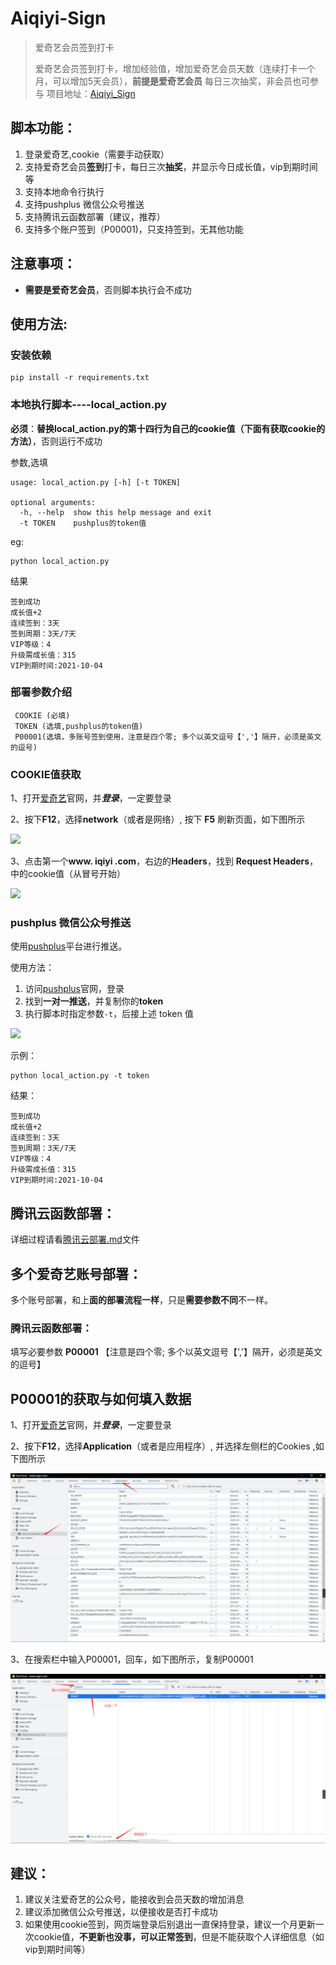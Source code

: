 # **Aiqiyi-Sign**

> 爱奇艺会员签到打卡
>
> 爱奇艺会员签到打卡，增加经验值，增加爱奇艺会员天数（连续打卡一个月，可以增加5天会员），**前提是爱奇艺会员**
>每日三次抽奖，非会员也可参与
> 项目地址：[Aiqiyi_Sign](https://github.com/ioutime/Aiqiyi_Sign)


## 脚本功能：

1. 登录爱奇艺,cookie（需要手动获取）
2. 支持爱奇艺会员**签到**打卡，每日三次**抽奖**，并显示今日成长值，vip到期时间等
3. 支持本地命令行执行
4. 支持pushplus 微信公众号推送
5. 支持腾讯云函数部署（建议，推荐）
6. 支持多个账户签到（P00001)，只支持签到，无其他功能


## 注意事项：

- **需要是爱奇艺会员**，否则脚本执行会不成功

  

使用方法:
---

### 安装依赖

```shell
pip install -r requirements.txt
```

### 本地执行脚本----local_action.py

**必须**：**替换local_action.py的第十四行为自己的cookie值（下面有获取cookie的方法）**，否则运行不成功

参数,选填

```shell
usage: local_action.py [-h] [-t TOKEN]

optional arguments:
  -h, --help  show this help message and exit
  -t TOKEN    pushplus的token值
```

eg:

```shell
python local_action.py
```

结果

```
签到成功
成长值+2
连续签到：3天
签到周期：3天/7天
VIP等级：4
升级需成长值：315
VIP到期时间:2021-10-04
```



### 部署参数介绍

```
 COOKIE (必填)
 TOKEN (选填,pushplus的token值)	
 P00001(选填，多账号签到使用，注意是四个零; 多个以英文逗号【','】隔开，必须是英文的逗号)
```



### COOKIE值获取

1、打开[爱奇艺](https://www.iqiyi.com/)官网，并***登录***，一定要登录

2、按下**F12**，选择**network**（或者是网络）, 按下 **F5** 刷新页面，如下图所示

<img src="img/2021-7-20 1-1.png"  />

3、点击第一个**www. iqiyi .com**，右边的**Headers**，找到 **Request Headers**，中的cookie值（从冒号开始）

<img src="img/2021-7-20 1-2.png"  />

### pushplus 微信公众号推送

使用[pushplus](http://www.pushplus.plus/)平台进行推送。

使用方法：

1. 访问[pushplus](http://www.pushplus.plus/)官网，登录
2. 找到**一对一推送**，并复制你的**token**
3. 执行脚本时指定参数`-t`，后接上述 token 值

<img src="img/2021-7-15 token.png"  />

示例：

```shell
python local_action.py -t token
```

结果：

```
签到成功
成长值+2
连续签到：3天
签到周期：3天/7天
VIP等级：4
升级需成长值：315
VIP到期时间:2021-10-04
```



腾讯云函数部署：
---

详细过程请看[腾讯云部署.md](https://github.com/ioutime/Aiqiyi_Sign/blob/master/腾讯云部署.md)文件




## 多个爱奇艺账号部署：

多个账号部署，和上**面的部署流程一样**，只是**需要参数不同**不一样。

### 腾讯云函数部署：

填写必要参数 **P00001** 【注意是四个零; 多个以英文逗号【','】隔开，必须是英文的逗号】


P00001的获取与如何填入数据
---

1、打开[爱奇艺](https://www.iqiyi.com/)官网，并***登录***，一定要登录

2、按下**F12**，选择**Application**（或者是应用程序）, 并选择左侧栏的Cookies ,如下图所示

<img src="img/2021-8-4 1-1.png"  />

3、在搜索栏中输入P00001，回车，如下图所示，复制P00001

<img src="img/2021-8-4 1-2.png"  />





## 建议：

1. 建议关注爱奇艺的公众号，能接收到会员天数的增加消息
2. 建议添加微信公众号推送，以便接收是否打卡成功
3. 如果使用cookie签到，网页端登录后别退出一直保持登录，建议一个月更新一次cookie值，**不更新也没事，可以正常签到**，但是不能获取个人详细信息（如vip到期时间等）

